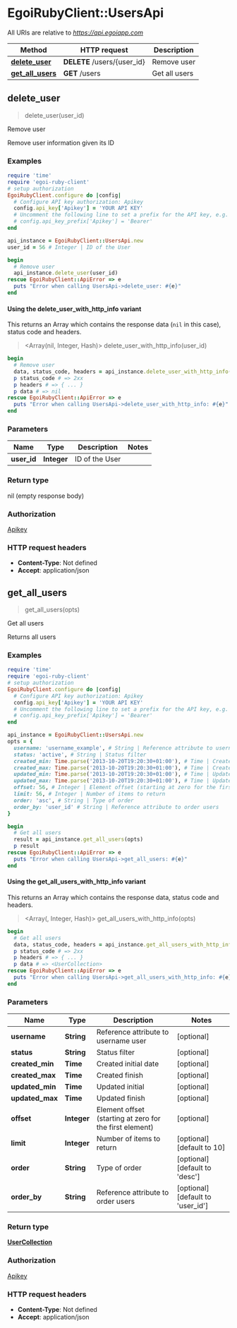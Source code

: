 # EgoiRubyClient::UsersApi

All URIs are relative to *https://api.egoiapp.com*

| Method | HTTP request | Description |
| ------ | ------------ | ----------- |
| [**delete_user**](UsersApi.md#delete_user) | **DELETE** /users/{user_id} | Remove user |
| [**get_all_users**](UsersApi.md#get_all_users) | **GET** /users | Get all users |


## delete_user

> delete_user(user_id)

Remove user

Remove user information given its ID

### Examples

```ruby
require 'time'
require 'egoi-ruby-client'
# setup authorization
EgoiRubyClient.configure do |config|
  # Configure API key authorization: Apikey
  config.api_key['Apikey'] = 'YOUR API KEY'
  # Uncomment the following line to set a prefix for the API key, e.g. 'Bearer' (defaults to nil)
  # config.api_key_prefix['Apikey'] = 'Bearer'
end

api_instance = EgoiRubyClient::UsersApi.new
user_id = 56 # Integer | ID of the User

begin
  # Remove user
  api_instance.delete_user(user_id)
rescue EgoiRubyClient::ApiError => e
  puts "Error when calling UsersApi->delete_user: #{e}"
end
```

#### Using the delete_user_with_http_info variant

This returns an Array which contains the response data (`nil` in this case), status code and headers.

> <Array(nil, Integer, Hash)> delete_user_with_http_info(user_id)

```ruby
begin
  # Remove user
  data, status_code, headers = api_instance.delete_user_with_http_info(user_id)
  p status_code # => 2xx
  p headers # => { ... }
  p data # => nil
rescue EgoiRubyClient::ApiError => e
  puts "Error when calling UsersApi->delete_user_with_http_info: #{e}"
end
```

### Parameters

| Name | Type | Description | Notes |
| ---- | ---- | ----------- | ----- |
| **user_id** | **Integer** | ID of the User |  |

### Return type

nil (empty response body)

### Authorization

[Apikey](../README.md#Apikey)

### HTTP request headers

- **Content-Type**: Not defined
- **Accept**: application/json


## get_all_users

> <UserCollection> get_all_users(opts)

Get all users

Returns all users

### Examples

```ruby
require 'time'
require 'egoi-ruby-client'
# setup authorization
EgoiRubyClient.configure do |config|
  # Configure API key authorization: Apikey
  config.api_key['Apikey'] = 'YOUR API KEY'
  # Uncomment the following line to set a prefix for the API key, e.g. 'Bearer' (defaults to nil)
  # config.api_key_prefix['Apikey'] = 'Bearer'
end

api_instance = EgoiRubyClient::UsersApi.new
opts = {
  username: 'username_example', # String | Reference attribute to username user
  status: 'active', # String | Status filter
  created_min: Time.parse('2013-10-20T19:20:30+01:00'), # Time | Created initial date
  created_max: Time.parse('2013-10-20T19:20:30+01:00'), # Time | Created finish
  updated_min: Time.parse('2013-10-20T19:20:30+01:00'), # Time | Updated initial
  updated_max: Time.parse('2013-10-20T19:20:30+01:00'), # Time | Updated finish
  offset: 56, # Integer | Element offset (starting at zero for the first element)
  limit: 56, # Integer | Number of items to return
  order: 'asc', # String | Type of order
  order_by: 'user_id' # String | Reference attribute to order users
}

begin
  # Get all users
  result = api_instance.get_all_users(opts)
  p result
rescue EgoiRubyClient::ApiError => e
  puts "Error when calling UsersApi->get_all_users: #{e}"
end
```

#### Using the get_all_users_with_http_info variant

This returns an Array which contains the response data, status code and headers.

> <Array(<UserCollection>, Integer, Hash)> get_all_users_with_http_info(opts)

```ruby
begin
  # Get all users
  data, status_code, headers = api_instance.get_all_users_with_http_info(opts)
  p status_code # => 2xx
  p headers # => { ... }
  p data # => <UserCollection>
rescue EgoiRubyClient::ApiError => e
  puts "Error when calling UsersApi->get_all_users_with_http_info: #{e}"
end
```

### Parameters

| Name | Type | Description | Notes |
| ---- | ---- | ----------- | ----- |
| **username** | **String** | Reference attribute to username user | [optional] |
| **status** | **String** | Status filter | [optional] |
| **created_min** | **Time** | Created initial date | [optional] |
| **created_max** | **Time** | Created finish | [optional] |
| **updated_min** | **Time** | Updated initial | [optional] |
| **updated_max** | **Time** | Updated finish | [optional] |
| **offset** | **Integer** | Element offset (starting at zero for the first element) | [optional] |
| **limit** | **Integer** | Number of items to return | [optional][default to 10] |
| **order** | **String** | Type of order | [optional][default to &#39;desc&#39;] |
| **order_by** | **String** | Reference attribute to order users | [optional][default to &#39;user_id&#39;] |

### Return type

[**UserCollection**](UserCollection.md)

### Authorization

[Apikey](../README.md#Apikey)

### HTTP request headers

- **Content-Type**: Not defined
- **Accept**: application/json

